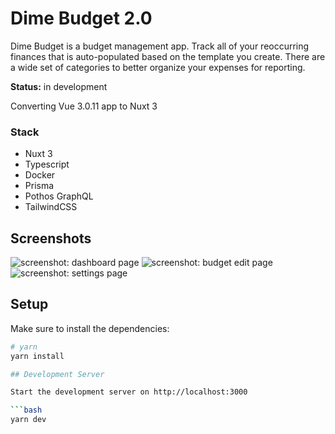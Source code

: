 # Dime Budget 2.0
Dime Budget is a budget management app. Track all of your reoccurring finances that is auto-populated based on the template you create. There are a wide set of categories to better organize your expenses for reporting.

**Status:** in development

Converting Vue 3.0.11 app to Nuxt 3

### Stack

- Nuxt 3
- Typescript
- Docker
- Prisma
- Pothos GraphQL
- TailwindCSS

## Screenshots

![screenshot: dashboard page](https://dimebudget.app/images/budget_dashboard_home.png)
![screenshot: budget edit page](https://dimebudget.app/images/budget_dashboard_edit.png)
![screenshot: settings page](https://dimebudget.app/images/budget_dashboard_settings.png)


## Setup

Make sure to install the dependencies:

```bash
# yarn
yarn install

## Development Server

Start the development server on http://localhost:3000

```bash
yarn dev
```
